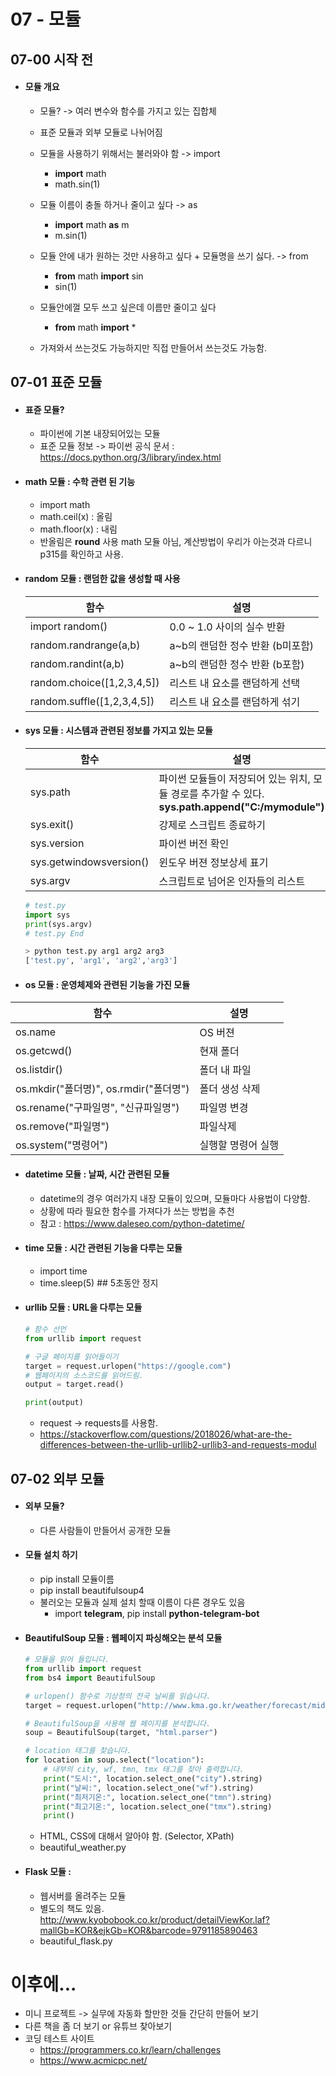 # 07 - 모듈

## 07-00 시작 전

- #### 모듈 개요

  - 모듈? -> 여러 변수와 함수를 가지고 있는 집합체

  - 표준 모듈과 외부 모듈로 나뉘어짐

  - 모듈을 사용하기 위해서는 불러와야 함 -> import
    - **import** math
    - math.sin(1)
  - 모듈 이름이 충돌 하거나 줄이고 싶다 -> as
    - **import** math **as** m
    - m.sin(1)
  - 모듈 안에 내가 원하는 것만 사용하고 싶다 + 모듈명을 쓰기 싫다. -> from
    - **from** math **import** sin
    - sin(1)
  - 모듈안에껄 모두 쓰고 싶은데 이름만 줄이고 싶다
    - **from** math **import** *
  - 가져와서 쓰는것도 가능하지만 직접 만들어서 쓰는것도 가능함. 



## 07-01 표준 모듈

- #### 표쥰 모듈?

  - 파이썬에 기본 내장되어있는 모듈
  - 표준 모듈 정보 -> 파이썬 공식 문서 : https://docs.python.org/3/library/index.html

- #### math 모듈 : 수학 관련 된 기능

  - import math
  - math.ceil(x)     : 올림
  - math.floor(x)   : 내림
  - 반올림은 **round** 사용 math 모듈 아님, 계산방법이 우리가 아는것과 다르니 p315를 확인하고 사용.

- #### random 모듈 : 랜덤한 값을 생성할 때 사용

  | 함수 | 설명 |
  | ---- | ---- |
  | import random()| 0.0 ~ 1.0 사이의 실수 반환|
  | random.randrange(a,b)| a~b의 랜덤한 정수 반환 (b미포함)|
  | random.randint(a,b)        | a~b의 랜덤한 정수 반환 (b포함)   |
  | random.choice([1,2,3,4,5]) | 리스트 내 요소를 랜덤하게 선택   |
  | random.suffle([1,2,3,4,5]) | 리스트 내 요소를 랜덤하게 섞기   |

- #### sys 모듈 : 시스템과 관련된 정보를 가지고 있는 모듈

  | 함수                    | 설명                                                         |
  | ----------------------- | ------------------------------------------------------------ |
  | sys.path                | 파이썬 모듈들이 저장되어 있는 위치,  모듈 경로를 추가할 수 있다. **sys.path.append("C:/mymodule")** |
  | sys.exit()              | 강제로 스크립트 종료하기                                     |
  | sys.version             | 파이썬 버전 확인                                             |
  | sys.getwindowsversion() | 윈도우 버젼 정보상세 표기                                    |
  | sys.argv                | 스크립트로 넘어온 인자들의 리스트                            |

  

  ```python
  # test.py
  import sys
  print(sys.argv)
  # test.py End
  
  > python test.py arg1 arg2 arg3
  ['test.py', 'arg1', 'arg2','arg3']
  
  ```

  

- #### os 모듈 : 운영체제와 관련된 기능을 가진 모듈

| 함수                                   | 설명               |
| -------------------------------------- | ------------------ |
| os.name                                | OS 버젼            |
| os.getcwd()                            | 현재 폴더          |
| os.listdir()                           | 폴더 내 파일       |
| os.mkdir("폴더명)", os.rmdir("폴더명") | 폴더 생성 삭제     |
| os.rename("구파일명", "신규파일명")    | 파일명 변경        |
| os.remove("파일명")                    | 파일삭제           |
| os.system("명령어")                    | 실행할 명령어 실행 |



- #### datetime 모듈 : 날짜, 시간 관련된 모듈

  - datetime의 경우 여러가지 내장 모듈이 있으며, 모듈마다 사용법이 다양함.
  - 상황에 따라 필요한 함수를 가져다가 쓰는 방법을 추천
  - 참고 : https://www.daleseo.com/python-datetime/

  

- #### time 모듈 : 시간 관련된 기능을 다루는 모듈

  - import time
  - time.sleep(5)  ## 5초동안 정지

  

- #### urllib 모듈 : URL을 다루는 모듈

  ```py
  # 함수 선언
  from urllib import request
  
  # 구글 페이지를 읽어들이기
  target = request.urlopen("https://google.com")
  # 웹페이지의 소스코드를 읽어드림.
  output = target.read()
  
  print(output)
  ```

  - request -> requests를 사용함.
  - https://stackoverflow.com/questions/2018026/what-are-the-differences-between-the-urllib-urllib2-urllib3-and-requests-modul

  

## 07-02 외부 모듈

- #### 외부 모듈?

  - 다른 사람들이 만들어서 공개한 모듈

- #### 모듈 설치 하기

  - pip install 모듈이름
  - pip install beautifulsoup4
  - 불러오는 모듈과 실제 설치 할때 이름이 다른 경우도 있음
    - import **telegram**, pip install **python-telegram-bot**

- #### BeautifulSoup 모듈 : 웹페이지 파싱해오는 분석 모듈

  ```py
  # 모듈을 읽어 들입니다.
  from urllib import request
  from bs4 import BeautifulSoup
  
  # urlopen() 함수로 기상청의 전국 날씨를 읽습니다.
  target = request.urlopen("http://www.kma.go.kr/weather/forecast/mid-term-rss3.jsp?stnId=108")
  
  # BeautifulSoup을 사용해 웹 페이지를 분석합니다.
  soup = BeautifulSoup(target, "html.parser")
  
  # location 태그를 찾습니다.
  for location in soup.select("location"):
      # 내부의 city, wf, tmn, tmx 태그를 찾아 출력합니다.
      print("도시:", location.select_one("city").string)
      print("날씨:", location.select_one("wf").string)
      print("최저기온:", location.select_one("tmn").string)
      print("최고기온:", location.select_one("tmx").string)
      print()
  
  ```

  - HTML, CSS에 대해서 알아야 함. (Selector, XPath)
  - beautiful_weather.py

- #### Flask 모듈 : 
  - 웹서버를 올려주는 모듈
  - 별도의 책도 있음. http://www.kyobobook.co.kr/product/detailViewKor.laf?mallGb=KOR&ejkGb=KOR&barcode=9791185890463
  - beautiful_flask.py



# 이후에...
- 미니 프로젝트 -> 실무에 자동화 할만한 것들 간단히 만들어 보기
- 다른 책을 좀 더 보기 or 유튜브 찾아보기
- 코딩 테스트 사이트
  - https://programmers.co.kr/learn/challenges
  - https://www.acmicpc.net/